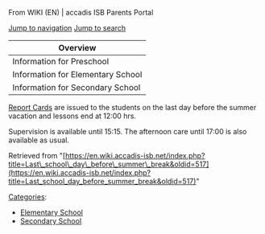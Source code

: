 From WIKI (EN) | accadis ISB Parents Portal

[Jump to navigation](https://en.wiki.accadis-isb.net/Last_school_day_before_summer_break#mw-head) [Jump to search](https://en.wiki.accadis-isb.net/Last_school_day_before_summer_break#searchInput)

| Overview |
| --- |
| Information for Preschool | no |
| Information for Elementary School | yes |
| Information for Secondary School | yes |

[Report Cards](https://en.wiki.accadis-isb.net/Grades_and_Report_Cards "Grades and Report Cards") are issued to the students on the last day before the summer vacation and lessons end at 12:00 hrs.

Supervision is available until 15:15. The afternoon care until 17:00 is also available as usual.

Retrieved from "[https://en.wiki.accadis-isb.net/index.php?title=Last\_school\_day\_before\_summer\_break&oldid=517](https://en.wiki.accadis-isb.net/index.php?title=Last_school_day_before_summer_break&oldid=517)"

[Categories](https://en.wiki.accadis-isb.net/Special:Categories "Special:Categories"):

-   [Elementary School](https://en.wiki.accadis-isb.net/Category:Elementary_School "Category:Elementary School")
-   [Secondary School](https://en.wiki.accadis-isb.net/Category:Secondary_School "Category:Secondary School")